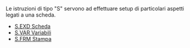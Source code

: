 Le istruzioni di tipo "S" servono ad effettuare setup di particolari aspetti legati a una scheda.

- [S.EXD Scheda](Sorgenti/DOC/TA/B£AMO/EDT_SCHS1)
- [S.VAR Variabili](Sorgenti/DOC/TA/B£AMO/EDT_SCHS2)
- [S.FRM Stampa](Sorgenti/DOC/TA/B£AMO/EDT_SCHS3)
